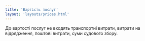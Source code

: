 ```yaml
---
title: 'Вартість послуг'
layout: 'layouts/prices.html'
---
```


До вартості послуг не входять транспортні витрати, витрати на відрядження, поштові витрати, суми судового збору.
